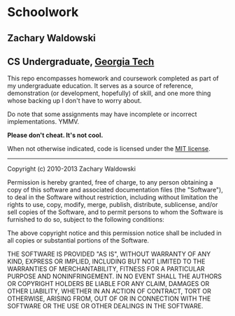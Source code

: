 # Schoolwork
## Zachary Waldowski
## CS Undergraduate, [Georgia Tech](http://gatech.edu)

This repo encompasses homework and coursework completed as part of my undergraduate education. It serves as a source of reference, demonstration (or development, hopefully) of skill, and one more thing whose backing up I don't have to worry about.

Do note that some assignments may have incomplete or incorrect implementations. YMMV.

**Please don't cheat. It's not cool.**

When not otherwise indicated, code is licensed under the [MIT license](http://opensource.org/licenses/MIT).

----

Copyright (c) 2010-2013 Zachary Waldowski

Permission is hereby granted, free of charge, to any person obtaining a copy of this software and associated documentation files (the "Software"), to deal in the Software without restriction, including without limitation the rights to use, copy, modify, merge, publish, distribute, sublicense, and/or sell copies of the Software, and to permit persons to whom the Software is furnished to do so, subject to the following conditions:

The above copyright notice and this permission notice shall be included in all copies or substantial portions of the Software.

THE SOFTWARE IS PROVIDED "AS IS", WITHOUT WARRANTY OF ANY KIND, EXPRESS OR IMPLIED, INCLUDING BUT NOT LIMITED TO THE WARRANTIES OF MERCHANTABILITY, FITNESS FOR A PARTICULAR PURPOSE AND NONINFRINGEMENT. IN NO EVENT SHALL THE AUTHORS OR COPYRIGHT HOLDERS BE LIABLE FOR ANY CLAIM, DAMAGES OR OTHER LIABILITY, WHETHER IN AN ACTION OF CONTRACT, TORT OR OTHERWISE, ARISING FROM, OUT OF OR IN CONNECTION WITH THE SOFTWARE OR THE USE OR OTHER DEALINGS IN THE SOFTWARE.